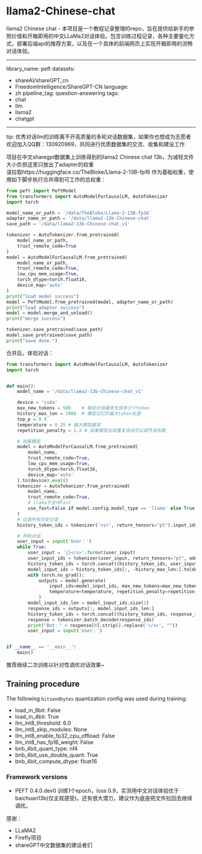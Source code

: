 # llama2-Chinese-chat
llama2 Chinese chat - 本项目是一个教程记录整理的repo，旨在提供给新手的参照价值和开箱即用的中文LLaMa2对话体验。包含训练过程记录，各种主要量化方式，部署后端api的推荐方案，以及在一个具体的前端网页上实现开箱即用的流畅对话体验。

---
library_name: peft
datasets:
- shareAI/shareGPT_cn
- FreedomIntelligence/ShareGPT-CN
language:
- zh
pipeline_tag: question-answering
tags:
- chat
- llm
- llama2
- chatgpt
---
tip: 优秀对话llm的训练离不开高质量的多轮对话数据集，如果你也想成为志愿者  
欢迎加入QQ群：130920969，共同进行优质数据集的交流、收集和建设工作  

项目在中文sharegpt数据集上训练得到的llama2 Chinese chat 13b，为减轻文件大小负担这里只放出了adapter的权重  
请拉取https://huggingface.co/TheBloke/Llama-2-13B-fp16 作为基础权重，使用如下脚步执行合并得到可工作的总权重：  

```python
from peft import PeftModel
from transformers import AutoModelForCausalLM, AutoTokenizer
import torch

model_name_or_path = '/data/TheBloke/Llama-2-13B-fp16'
adapter_name_or_path = '/data/llama2-13b-Chinese-chat'
save_path = '/data/llama2-13b-Chinese-chat_v1'

tokenizer = AutoTokenizer.from_pretrained(
    model_name_or_path,
    trust_remote_code=True
)
model = AutoModelForCausalLM.from_pretrained(
    model_name_or_path,
    trust_remote_code=True,
    low_cpu_mem_usage=True,
    torch_dtype=torch.float16,
    device_map='auto'
)
print("load model success")
model = PeftModel.from_pretrained(model, adapter_name_or_path)
print("load adapter success")
model = model.merge_and_unload()
print("merge success")

tokenizer.save_pretrained(save_path)
model.save_pretrained(save_path)
print("save done.")
```
合并后，体验对话：
```python
from transformers import AutoModelForCausalLM, AutoTokenizer
import torch


def main():
    model_name = '/data/llama2-13b-Chinese-chat_v1'

    device = 'cuda'
    max_new_tokens = 500    # 每轮对话最多生成多少个token
    history_max_len = 2000  # 模型记忆的最大token长度
    top_p = 0.9
    temperature = 0.35 # 越大模型越浪
    repetition_penalty = 1.2 # 如果模型出现重复说话可以调节该系数

    # 加载模型
    model = AutoModelForCausalLM.from_pretrained(
        model_name,
        trust_remote_code=True,
        low_cpu_mem_usage=True,
        torch_dtype=torch.float16,
        device_map='auto'
    ).to(device).eval()
    tokenizer = AutoTokenizer.from_pretrained(
        model_name,
        trust_remote_code=True,
        # llama不支持fast
        use_fast=False if model.config.model_type == 'llama' else True
    )
    # 记录所有历史记录
    history_token_ids = tokenizer('<s>', return_tensors="pt").input_ids

    # 开始对话
    user_input = input('User：')
    while True:
        user_input = '{}</s>'.format(user_input)
        user_input_ids = tokenizer(user_input, return_tensors="pt", add_special_tokens=False).input_ids
        history_token_ids = torch.concat((history_token_ids, user_input_ids), dim=1)
        model_input_ids = history_token_ids[:, -history_max_len:].to(device)
        with torch.no_grad():
            outputs = model.generate(
                input_ids=model_input_ids, max_new_tokens=max_new_tokens, do_sample=True, top_p=top_p,
                temperature=temperature, repetition_penalty=repetition_penalty, eos_token_id=tokenizer.eos_token_id
            )
        model_input_ids_len = model_input_ids.size(1)
        response_ids = outputs[:, model_input_ids_len:]
        history_token_ids = torch.concat((history_token_ids, response_ids.cpu()), dim=1)
        response = tokenizer.batch_decode(response_ids)
        print("Bot：" + response[0].strip().replace('</s>', ""))
        user_input = input('User：')


if __name__ == '__main__':
    main()

```
推荐继续二次训练以针对性调优对话效果~ 
## Training procedure


The following `bitsandbytes` quantization config was used during training:
- load_in_8bit: False
- load_in_4bit: True
- llm_int8_threshold: 6.0
- llm_int8_skip_modules: None
- llm_int8_enable_fp32_cpu_offload: False
- llm_int8_has_fp16_weight: False
- bnb_4bit_quant_type: nf4
- bnb_4bit_use_double_quant: True
- bnb_4bit_compute_dtype: float16
### Framework versions


- PEFT 0.4.0.dev0
训练1个epoch，loss 0.9，实测用中文对话体验优于baichuan13b(仅主观感受)。还有很大潜力，建议作为底座把文件拉回去继续调优。

感谢：  
- LLaMA2  
- Firefly项目  
- shareGPT中文数据集的建设者们 
